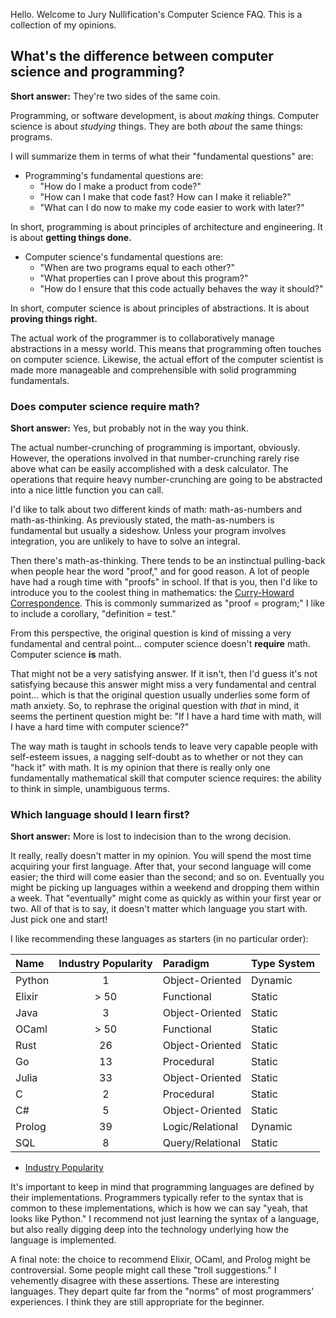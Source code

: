 Hello. Welcome to Jury Nullification's Computer Science FAQ. This is a collection of my opinions. 

## What's the difference between computer science and programming?

**Short answer:** They're two sides of the same coin.

Programming, or software development, is about *making* things. Computer science is about *studying* things. They are both *about* the same things: programs.

I will summarize them in terms of what their "fundamental questions" are:
* Programming's fundamental questions are: 
  * "How do I make a product from code?"
  * "How can I make that code fast? How can I make it reliable?"
  * "What can I do now to make my code easier to work with later?"

In short, programming is about principles of architecture and engineering. It is about **getting things done.**

* Computer science's fundamental questions are:
  * "When are two programs equal to each other?"
  * "What properties can I prove about this program?"
  * "How do I ensure that this code actually behaves the way it should?"

In short, computer science is about principles of abstractions. It is about **proving things right.**

The actual work of the programmer is to collaboratively manage abstractions in a messy world. This means that programming often touches on computer science. Likewise, the actual effort of the computer scientist is made more manageable and comprehensible with solid programming fundamentals.

### Does computer science require math?

**Short answer:** Yes, but probably not in the way you think.

The actual number-crunching of programming is important, obviously. However, the operations involved in that number-crunching rarely rise above what can be easily accomplished with a desk calculator. The operations that require heavy number-crunching are going to be abstracted into a nice little function you can call.

I'd like to talk about two different kinds of math: math-as-numbers and math-as-thinking. As previously stated, the math-as-numbers is fundamental but usually a sideshow. Unless your program involves integration, you are unlikely to have to solve an integral.

Then there's math-as-thinking. There tends to be an instinctual pulling-back when people hear the word "proof," and for good reason. A lot of people have had a rough time with "proofs" in school. If that is you, then I'd like to introduce you to the coolest thing in mathematics: the [Curry-Howard Correspondence](https://en.wikipedia.org/wiki/Curry%E2%80%93Howard_correspondence). This is commonly summarized as "proof = program;" I like to include a corollary, "definition = test."

From this perspective, the original question is kind of missing a very fundamental and central point... computer science doesn't **require** math. Computer science **is** math.

That might not be a very satisfying answer. If it isn't, then I'd guess it's not satisfying because this answer might miss a very fundamental and central point... which is that the original question usually underlies some form of math anxiety. So, to rephrase the original question with *that* in mind, it seems the pertinent question might be: "If I have a hard time with math, will I have a hard time with computer science?"

The way math is taught in schools tends to leave very capable people with self-esteem issues, a nagging self-doubt as to whether or not they can "hack it" with math. It is my opinion that there is really only one fundamentally mathematical skill that computer science requires: the ability to think in simple, unambiguous terms.

### Which language should I learn first?

**Short answer:** More is lost to indecision than to the wrong decision.

It really, really doesn't matter in my opinion. You will spend the most time acquiring your first language. After that, your second language will come easier; the third will come easier than the second; and so on. Eventually you might be picking up languages within a weekend and dropping them within a week. That "eventually" might come as quickly as within your first year or two. All of that is to say, it doesn't matter which language you start with. Just pick one and start!

I like recommending these languages as starters (in no particular order):

| Name   | Industry Popularity | Paradigm         | Type System |
|:--     |:-:                  |:--               |:--          |
| Python | 1                   | Object-Oriented  | Dynamic     |
| Elixir | > 50                | Functional       | Static      |
| Java   | 3                   | Object-Oriented  | Static      |
| OCaml  | > 50                | Functional       | Static      |
| Rust   | 26                  | Object-Oriented  | Static      |
| Go     | 13                  | Procedural       | Static      |
| Julia  | 33                  | Object-Oriented  | Static      |
| C      | 2                   | Procedural       | Static      |
| C#     | 5                   | Object-Oriented  | Static      |
| Prolog | 39                  | Logic/Relational | Dynamic     |
| SQL    | 8                   | Query/Relational | Static      |

* [Industry Popularity](https://www.tiobe.com/tiobe-index/)

It's important to keep in mind that programming languages are defined by their implementations. Programmers typically refer to the syntax that is common to these implementations, which is how we can say "yeah, that looks like Python." I recommend not just learning the syntax of a language, but also really digging deep into the technology underlying how the language is implemented.

A final note: the choice to recommend Elixir, OCaml, and Prolog might be controversial. Some people might call these "troll suggestions." I vehemently disagree with these assertions. These are interesting languages. They depart quite far from the "norms" of most programmers' experiences. I think they are still appropriate for the beginner.
